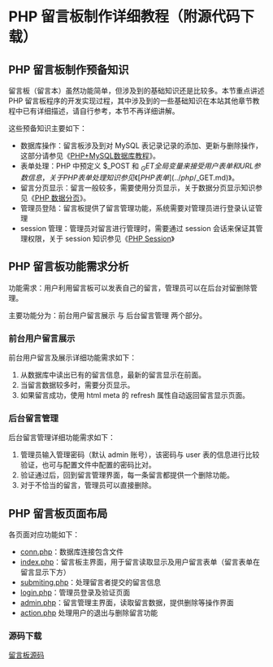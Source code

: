 # PHP 留言板制作详细教程（附源代码下载）

## PHP 留言板制作预备知识

留言板（留言本）虽然功能简单，但涉及到的基础知识还是比较多。本节重点讲述 PHP
留言板程序的开发实现过程，其中涉及到的一些基础知识在本站其他章节教程中已有详细描述，请自行参考，本节不再详细讲解。

这些预备知识主要如下：

  * 数据库操作：留言板涉及到对 MySQL 表记录记录的添加、更新与删除操作，这部分请参见《[PHP+MySQL数据库教程](../php与mysql/sql基本概念.md)》。
  * 表单处理：PHP 中预定义 $_POST 和 $_GET 全局变量来接受用户表单和 URL 参数信息，关于 PHP 表单处理知识参见《[PHP 表单](../php/$_GET.md)》。
  * 留言分页显示：留言一般较多，需要使用分页显示，关于数据分页显示知识参见《[PHP 数据分页](../php与mysql与MySQl增加和查询.md)》。
  * 管理员登陆：留言板提供了留言管理功能，系统需要对管理员进行登录认证管理
  * session 管理：管理员对留言进行管理时，需要通过 session 会话来保证其管理权限，关于 session 知识参见《[PHP Session](php/session.md)》

## PHP 留言板功能需求分析

功能需求：用户利用留言板可以发表自己的留言，管理员可以在后台对留删除管理。

主要功能分为：前台用户留言展示 与 后台留言管理 两个部分。

### 前台用户留言展示

前台用户留言及展示详细功能需求如下：

  1. 从数据库中读出已有的留言信息，最新的留言显示在前面。
  2. 当留言数据较多时，需要分页显示。
  5. 如果留言成功，使用 html meta 的 refresh 属性自动返回留言显示页面。

### 后台留言管理

后台留言管理详细功能需求如下：

  1. 管理员输入管理密码（默认 admin 账号），该密码与 user 表的信息进行比较验证，也可与配置文件中配置的密码比对。
  2. 验证通过后，回到留言管理界面，每一条留言都提供一个删除功能。
  3. 对于不恰当的留言，管理员可以直接删除。

## PHP 留言板页面布局

各页面对应功能如下：

  * [conn.php](php实战/信息读取展示.md)：数据库连接包含文件
  * [index.php](php实战/信息读取展示.md)：留言板主界面，用于留言读取显示及用户留言表单（留言表单在留言显示下方）
  * [submiting.php](php实战/表单及留言处理.md)：处理留言者提交的留言信息
  * [login.php](php实战/后台管理登陆.md)：管理员登录及验证页面
  * [admin.php](php实战/系统后台管理.md)：留言管理主界面，读取留言数据，提供删除等操作界面
  *  [action.php](php实战/删除留言与退出.md) 处理用户的退出与删除留言功能

### 源码下载
[留言板源码](php实战/留言板源码.md)

